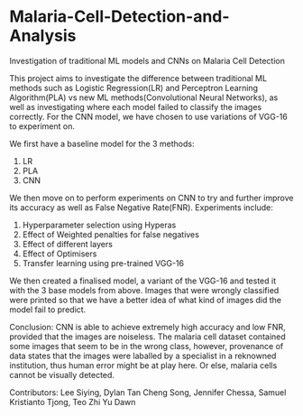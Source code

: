 # Malaria-Cell-Detection-and-Analysis
Investigation of traditional ML models and CNNs on Malaria Cell Detection


This project aims to investigate the difference between traditional ML methods such as Logistic Regression(LR) and Perceptron Learning Algorithm(PLA) vs new ML methods(Convolutional Neural Networks), as well as investigating where each model failed to classify the images correctly. For the CNN model, we have chosen to use variations of VGG-16 to experiment on.

We first have a baseline model for the 3 methods:
1) LR
2) PLA
3) CNN

We then move on to perform experiments on CNN to try and further improve its accuracy as well as False Negative Rate(FNR).
Experiments include:
1) Hyperparameter selection using Hyperas
2) Effect of Weighted penalties for false negatives
3) Effect of different layers 
4) Effect of Optimisers
5) Transfer learning using pre-trained VGG-16

We then created a finalised model, a variant of the VGG-16 and tested it with the 3 base models from above. 
Images that were wrongly classified were printed so that we have a better idea of what kind of images did the model fail to predict.

Conclusion:
CNN is able to achieve extremely high accuracy and low FNR, provided that the images are noiseless. The malaria cell dataset contained some images that seem to be in the wrong class, however, provenance of data states that the images were laballed by a specialist in a reknowned institution, thus human error might be at play here. Or else, malaria cells cannot be visually detected. 

Contributors: Lee Siying, Dylan Tan Cheng Song, Jennifer Chessa, Samuel Kristianto Tjong, Teo Zhi Yu Dawn
